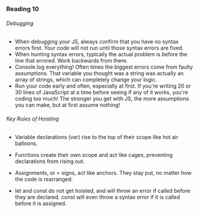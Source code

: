 ### Reading 10

###### Debugging

* When debugging your JS, always confirm that you have no syntax errors first. Your code will not run until those syntax errors are fixed.
* When hunting syntax errors, typically the actual problem is before the line that errored. Work backwards from there.
* Console.log everything! Often times the biggest errors come from faulty assumptions. That variable you thought was a string was actually an array of strings, which can completely 
  change your logic.
* Run your code early and often, especially at first. If you're writing 20 or 30 lines of JavaScript at a time before seeing if any of it works, you're coding too much! The stronger
  you get with JS, the more assumptions you can make, but at first assume nothing!
  
###### Key Rules of Hoisting
* Variable declarations (var) rise to the top of their scope like hot air balloons.

* Functions create their own scope and act like cages, preventing declarations from rising out.

* Assignments, or = signs, act like anchors. They stay put, no matter how the code is rearranged.

* let and const do not get hoisted,  and will throw an error if called before they are declared. const will even throw a syntax error if it is called before it is assigned.
